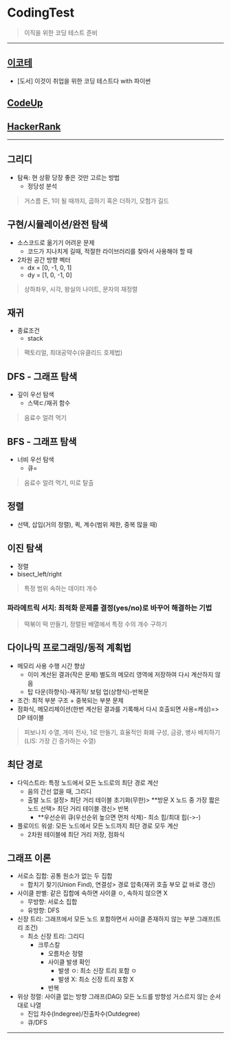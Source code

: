 # CodingTest
> 이직을 위한 코딩 테스트 준비  
---
## [이코테](https://www.youtube.com/watch?v=m-9pAwq1o3w&list=PLRx0vPvlEmdAghTr5mXQxGpHjWqSz0dgC)  
* [도서] 이것이 취업을 위한 코딩 테스트다 with 파이썬  
## [CodeUp](https://codeup.kr/index.php)    
## [HackerRank](https://www.hackerrank.com/interview/interview-preparation-kit)   
---
## 그리디
* 탐욕: 현 상황 당장 좋은 것만 고르는 방법  
  * 정당성 분석  
> 거스름 돈, 1이 될 때까지, 곱하기 혹은 더하기, 모험가 길드    
## 구현/시뮬레이션/완전 탐색
* 소스코드로 옮기기 어려운 문제  
  * 코드가 지나치게 길때, 적절한 라이브러리를 찾아서 사용해야 할 때  
* 2차원 공간 방향 벡터  
  * dx = [0, -1, 0, 1]  
  * dy = [1, 0, -1, 0]  
> 상하좌우, 시각, 왕실의 나이트, 문자의 재정렬     
## 재귀  
* 종료조건  
  * stack  
> 팩토리얼, 최대공약수(유클리드 호제법)  
## DFS - 그래프 탐색  
* 깊이 우선 탐색  
  * 스택ㄷ/재귀 함수  
> 음료수 얼려 먹기   
## BFS - 그래프 탐색  
* 너비 우선 탐색  
  * 큐=  
> 음료수 얼려 먹기, 미로 탈출   
## 정렬
* 선택, 삽입(거의 정렬), 퀵, 계수(범위 제한, 중복 많을 때)  
## 이진 탐색
* 정렬  
* bisect_left/right   
> 특정 범위 속하는 데이터 개수  
### 파라메트릭 서치: 최적화 문제를 결정(yes/no)로 바꾸어 해결하는 기법  
> 떡볶이 떡 만들기, 정렬된 배열에서 특정 수의 개수 구하기    
## 다이나믹 프로그래밍/동적 계획법  
* 메모리 사용 수행 시간 향상  
  * 이미 계산된 결과(작은 문제) 별도의 메모리 영역에 저장하여 다시 계산하지 않음  
  * 탑 다운(하향식)-재귀적/ 보텀 업(상향식)-반복문    
* 조건: 최적 부분 구조 + 중복되는 부분 문제  
* 점화식, 메모리제이션(한번 계산된 결과를 기록해서 다시 호출되면 사용=캐싱)=> DP 테이블    
> 피보나치 수열, 개미 전사, 1로 만들기, 효율적인 화폐 구성, 금광, 병사 배치하기(LIS: 가장 긴 증가하는 수열)        
## 최단 경로
* 다익스트라: 특정 노드에서 모든 노드로의 최단 경로 계산  
  * 음의 간선 없을 때, 그리디   
  * 출발 노드 설정> 최단 거리 테이블 초기화(무한)> **방문 X 노드 중 가장 짧은 노드 선택> 최단 거리 테이블 갱신> 반복  
    * **우선순위 큐(우선순위 높으면 먼저 삭제)- 최소 힙/최대 힙(->-)    
* 플로이드 워셜: 모든 노드에서 모든 노드까지 최단 경로 모두 계산  
  * 2차원 테이블에 최단 거리 저장, 점화식  
## 그래프 이론
* 서로소 집합: 공통 원소가 없는 두 집합  
  * 합치기 찾기(Union Find), 연결성> 경로 압축(재귀 호출 부모 값 바로 갱신)    
* 사이클 판별: 같은 집합에 속하면 사이클 ㅇ, 속하지 않으면 X   
  * 무방향: 서로소 집합  
  * 유방향: DFS    
* 신장 트리: 그래프에서 모든 노드 포함하면서 사이클 존재하지 않는 부분 그래프(트리 조건)  
  * 최소 신장 트리: 그리디  
    * 크루스칼  
      * 오름차순 정렬  
      * 사이클 발생 확인    
        * 발생 ㅇ: 최소 신장 트리 포함 ㅇ  
        * 발생 X: 최소 신장 트리 포함 X  
      * 반복  
* 위상 정렬: 사이클 없는 방향 그래프(DAG) 모든 노드를 방향성 거스르지 않는 순서대로 나열        
  * 진입 차수(Indegree)/진출차수(Outdegree)  
  * 큐/DFS  
---
